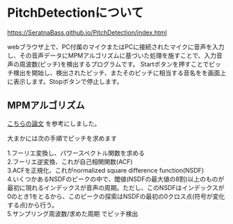 # PitchDetectionについて

<https://SeratnaBass.github.io/PitchDetection/index.html>

webブラウザ上で、PC付属のマイクまたはPCに接続されたマイクに音声を入力し、その音声データにMPMアルゴリズムに基づいた処理を施すことで、入力音声の周波数(ピッチ)を検出するプログラムです。
Startボタンを押すことでピッチ検出を開始し、検出されたピッチ、またそのピッチに相当する音名をを画面上に表示します。Stopボタンで停止します。

## MPMアルゴリズム
<a href="https://www.cs.otago.ac.nz/tartini/papers/A_Smarter_Way_to_Find_Pitch.pdf">こちらの論文</a>
を参考にしました。

大まかには次の手順でピッチを求めます

1.フーリエ変換し、パワースペクトル関数を求める  
2.フーリエ逆変換、これが自己相関関数(ACF)   
3.ACFを正規化、これがnormalized square difference function(NSDF)    
4.いくつかあるNSDFのピークの中で、閾値(NSDFの最大値の8割)以上のものが最初に現れるインデックスが音声の周期。ただし、このNSDFはインデックスが0のとき1をとるから、このピークの探索はNSDFの最初の0クロス点(符号が変化する点)から行う。  
5.サンプリング周波数/求めた周期 でピッチ検出    